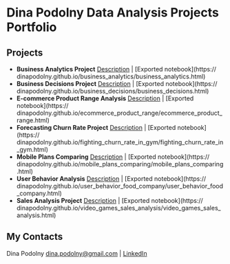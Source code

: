 # Dina Podolny Data Analysis Projects Portfolio

## Projects
- **Business Analytics Project**
[Description](/business_analytics) | [Exported notebook](https://
dinapodolny.github.io/business_analytics/business_analytics.html)
- **Business Decisions Project**
[Description](/business_decisions) | [Exported notebook](https://
dinapodolny.github.io/business_decisions/business_decisions.html)
- **E-commerce Product Range Analysis**
[Description](/ecommerce_product_range) | [Exported notebook](https://
dinapodolny.github.io/ecommerce_product_range/ecommerce_product_range.html)
- **Forecasting Churn Rate Project**
[Description](/fighting_churn_rate_in_gym) | [Exported notebook](https://
dinapodolny.github.io/fighting_churn_rate_in_gym/fighting_churn_rate_in_gym.html)
- **Mobile Plans Comparing**
[Description](/mobile_plans_comparing) | [Exported notebook](https://
dinapodolny.github.io/mobile_plans_comparing/mobile_plans_comparing.html)
- **User Behavior Analysis**
[Description](/user_behavior_food_company) | [Exported notebook](https://
dinapodolny.github.io/user_behavior_food_company/user_behavior_food_company.html)
- **Sales Analysis Project**
[Description](/video_games_sales_analysis) | [Exported notebook](https://
dinapodolny.github.io/video_games_sales_analysis/video_games_sales_analysis.html)



## My Contacts
Dina Podolny 
dina.podolny@gmail.com | [LinkedIn](linkedin.com/in/dina-podolny)